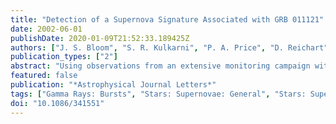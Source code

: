 ```yaml
---
title: "Detection of a Supernova Signature Associated with GRB 011121"
date: 2002-06-01
publishDate: 2020-01-09T21:52:33.189425Z
authors: ["J. S. Bloom", "S. R. Kulkarni", "P. A. Price", "D. Reichart", "T. J. Galama", "B. P. Schmidt", "D. A. Frail", "E. Berger", "P. J. McCarthy", "R. A. Chevalier", "J. C. Wheeler", "J. P. Halpern", "D. W. Fox", "S. G. Djorgovski", "F. A. Harrison", "R. Sari", "T. S. Axelrod", "R. A. Kimble", "J. Holtzman", "K. Hurley", "F. Frontera", "L. Piro", "E. Costa"]
publication_types: ["2"]
abstract: "Using observations from an extensive monitoring campaign with the Hubble Space Telescope, we present the detection of an intermediate- time flux excess that is redder in color relative to the afterglow of GRB 011121, currently distinguished as the gamma- ray burst with the lowest known redshift. The red ``bump,'' which exhibits a spectral rollover at åisebox-0.5ex 7200 Å, is well described by a redshifted Type Ic supernova that occurred approximately at the same time as the gamma-ray burst event. The inferred luminosity is about half that of the bright supernova SN 1998bw. These results serve as compelling evidence for a massive star origin of long-duration gamma-ray bursts. Models that posit a supernova explosion weeks to months preceding the gamma-ray burst event are excluded by these observations. Finally, we discuss the relationship between spherical core-collapse supernovae and gamma-ray bursts. Based on observations with the NASA/ESA Hubble Space Telescope, obtained at the Space Telescope Science Institute, which is operated by the Association of Universities for Research in Astronomy, Inc., under NASA contract NAS5-26555."
featured: false
publication: "*Astrophysical Journal Letters*"
tags: ["Gamma Rays: Bursts", "Stars: Supernovae: General", "Stars: Supernovae: Individual: Alphanumeric: SN 1998bw", "Astrophysics"]
doi: "10.1086/341551"
---
```


